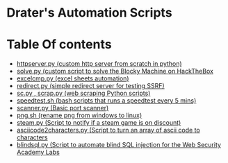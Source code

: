 # Drater's Automation Scripts
# Table Of contents

- [httpserver.py (custom http server from scratch in python)](https://github.com/Draterr/Programs/blob/main/httpserver.py)<br>
- [solve.py (custom script to solve the Blocky Machine on HackTheBox](https://github.com/Draterr/Programs/blob/main/solve.py)<br>
- [excelcmp.py (excel sheets automation)](https://github.com/Draterr/Programs/blob/main/excelcmp.py)<br>
- [redirect.py (simple redirect server for testing SSRF)](https://github.com/Draterr/Programs/blob/main/redirect.py)<br>
- [sc.py , scrap.py (web scraping Python scripts)](https://github.com/Draterr/Programs/blob/main/sc.py)<br>
- [speedtest.sh (bash scripts that runs a speedtest every 5 mins)](https://github.com/Draterr/Programs/blob/main/speedtest.sh)<br>
- [scanner.py (Basic port scanner)](https://github.com/Draterr/Programs/blob/main/scanner.py)<br>
- [png.sh (rename png from windows to linux)](https://github.com/Draterr/Programs/blob/main/png.sh)<br>
- [steam.py (Script to notify if a steam game is on discount)](https://github.com/Draterr/Programs/blob/main/Steam.py)<br>
- [asciicode2characters.py (Script to turn an array of ascii code to characters](https://github.com/Draterr/Programs/blob/main/asciicode2characters.py)</br>
- [blindsql.py (Script to automate blind SQL injection for the Web Security Academy Labs](https://github.com/Draterr/Programs/blob/main/blindsql.py)</br>

